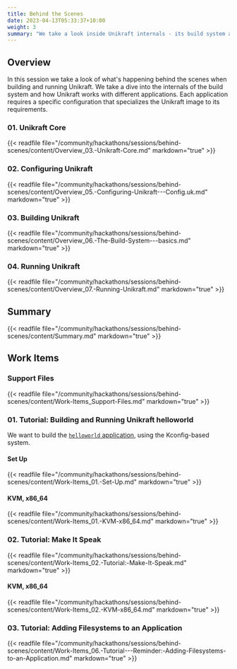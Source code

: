 ```yaml
---
title: Behind the Scenes
date: 2023-04-13T05:33:37+10:00
weight: 3
summary: "We take a look inside Unikraft internals - its build system and runtime infrastructure. Expected time 75min."
---
```


## Overview

In this session we take a look of what's happening behind the scenes when building and running Unikraft.
We take a dive into the internals of the build system and how Unikraft works with different applications.
Each application requires a specific configuration that specializes the Unikraft image to its requirements.

### 01. Unikraft Core

{{< readfile file="/community/hackathons/sessions/behind-scenes/content/Overview_03.-Unikraft-Core.md" markdown="true" >}}

### 02. Configuring Unikraft

{{< readfile file="/community/hackathons/sessions/behind-scenes/content/Overview_05.-Configuring-Unikraft---Config.uk.md" markdown="true" >}}

### 03. Building Unikraft

{{< readfile file="/community/hackathons/sessions/behind-scenes/content/Overview_06.-The-Build-System---basics.md" markdown="true" >}}

### 04. Running Unikraft

{{< readfile file="/community/hackathons/sessions/behind-scenes/content/Overview_07.-Running-Unikraft.md" markdown="true" >}}

## Summary

{{< readfile file="/community/hackathons/sessions/behind-scenes/content/Summary.md" markdown="true" >}}

## Work Items

### Support Files

{{< readfile file="/community/hackathons/sessions/behind-scenes/content/Work-Items_Support-Files.md" markdown="true" >}}

### 01. Tutorial: Building and Running Unikraft helloworld

We want to build the [`helloworld` application](https://github.com/unikraft/app-helloworld), using the Kconfig-based system.

#### Set Up

{{< readfile file="/community/hackathons/sessions/behind-scenes/content/Work-Items_01.-Set-Up.md" markdown="true" >}}

#### KVM, x86_64

{{< readfile file="/community/hackathons/sessions/behind-scenes/content/Work-Items_01.-KVM-x86_64.md" markdown="true" >}}

### 02. Tutorial: Make It Speak

{{< readfile file="/community/hackathons/sessions/behind-scenes/content/Work-Items_02.-Tutorial:-Make-It-Speak.md" markdown="true" >}}

#### KVM, x86_64

{{< readfile file="/community/hackathons/sessions/behind-scenes/content/Work-Items_02.-KVM-x86_64.md" markdown="true" >}}

### 03. Tutorial: Adding Filesystems to an Application

{{< readfile file="/community/hackathons/sessions/behind-scenes/content/Work-Items_06.-Tutorial---Reminder:-Adding-Filesystems-to-an-Application.md" markdown="true" >}}
